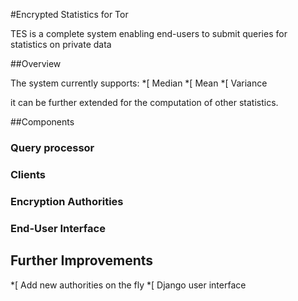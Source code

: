 #Encrypted Statistics for Tor


TES is a complete system enabling end-users to submit queries for statistics on private data 

##Overview

The system currently supports:
*[ Median
*[ Mean
*[ Variance

it can be further extended for the computation of other statistics.


##Components


### Query processor

### Clients

### Encryption Authorities

### End-User Interface




Further Improvements
----------
*[ Add new authorities on the fly
*[ Django user interface
